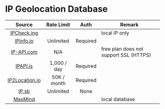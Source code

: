 # IP Geolocation Database

|                    Source                     | Rate Limit  |   Auth   | Remark                                 |
| :-------------------------------------------: | :---------: | :------: | -------------------------------------- |
|      [IPCheck.ing](https://ipcheck.ing/)      |             |          | local IP only                          |
|        [IPinfo.io](https://ipinfo.io/)        |  Unlimited  | Required |                                        |
|       [IP-API.com](https://ip-api.com/)       |     N/A     |          | free plan does not support SSL (HTTPS) |
|         [IPAPI.is](https://ipapi.is/)         | 1,000 / day | Required |                                        |
| [IP2Location.io](https://www.ip2location.io/) | 50K / month | Required |                                        |
|            [IP.sb](https://ip.sb/)            |  Unlimited  |   None   |                                        |
|      [MaxMind](https://www.maxmind.com/)      |             |          | local database                         |

